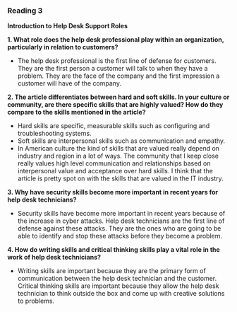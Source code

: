 ### Reading 3

**Introduction to Help Desk Support Roles**

**1. What role does the help desk professional play within an organization, particularly in relation to customers?**
- The help desk professional is the first line of defense for customers.  They are the first person a customer will talk to when they have a problem.  They are the face of the company and the first impression a customer will have of the company.

**2. The article differentiates between hard and soft skills. In your culture or community, are there specific skills that are highly valued? How do they compare to the skills mentioned in the article?**
- Hard skills are specific, measurable skills such as configuring and troubleshooting systems.
- Soft skills are interpersonal skills such as communication and empathy.
- In American culture the kind of skills that are valued really depend on industry and region in a lot of ways.  The community that I keep close really values high level communication and relationships based on interpersonal value and acceptance over hard skills.  I think that the article is pretty spot on with the skills that are valued in the IT industry.

**3. Why have security skills become more important in recent years for help desk technicians?**
- Security skills have become more important in recent years because of the increase in cyber attacks.  Help desk technicians are the first line of defense against these attacks.  They are the ones who are going to be able to identify and stop these attacks before they become a problem.

**4. How do writing skills and critical thinking skills play a vital role in the work of help desk technicians?**
- Writing skills are important because they are the primary form of communication between the help desk technician and the customer.  Critical thinking skills are important because they allow the help desk technician to think outside the box and come up with creative solutions to problems.
